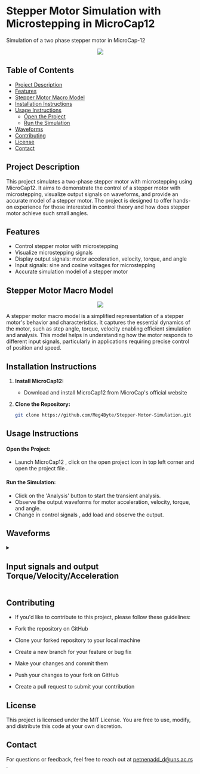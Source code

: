 # Stepper Motor Simulation with Microstepping in MicroCap12

Simulation of a two phase stepper motor in MicroCap-12  

<p align="center">
  <img src="https://github.com/Meg4Byte/Stepper-Motor-Simulation/assets/121357383/4b961d33-7b76-4248-8d65-e1425d1683c8">
</p>

## Table of Contents

- [Project Description](#project-description)
- [Features](#features)
- [Stepper Motor Macro Model](#stepper-motor-macro-model)
- [Installation Instructions](#installation-instructions)
- [Usage Instructions](#usage-instructions)
   - [Open the Project](#open-the-project)
   - [Run the Simulation](#run-the-simulation)
- [Waveforms](#waveforms)
- [Contributing](#contributing)
- [License](#license)
- [Contact](#contact)
  
## Project Description

This project simulates a two-phase stepper motor with microstepping using MicroCap12. It aims to demonstrate the control of a stepper motor with microstepping, visualize output signals on waveforms, and provide an accurate model of a stepper motor. The project is designed to offer hands-on experience for those interested in control theory and how does stepper motor achieve such small angles.

## Features

- Control stepper motor with microstepping
- Visualize microstepping signals
- Display output signals: motor acceleration, velocity, torque, and angle
- Input signals: sine and cosine voltages for microstepping
- Accurate simulation model of a stepper motor

## Stepper Motor Macro Model

<p align="center">

  <img src="https://github.com/Meg4Byte/Stepper-Motor-Simulation/assets/121357383/0eabb931-155e-46fb-a5a2-9f9751ef8f10)">
</p>

A stepper motor macro model is a simplified representation of a stepper motor's behavior and characteristics. It captures the essential dynamics of the motor, such as step angle, torque, velocity enabling efficient simulation and analysis. This model helps in understanding how the motor responds to different input signals, particularly in applications requiring precise control of position and speed.

## Installation Instructions

1. **Install MicroCap12:**
   - Download and install MicroCap12 from MicroCap's official website

2. **Clone the Repository:**
   ```bash
   git clone https://github.com/Meg4Byte/Stepper-Motor-Simulation.git

## Usage Instructions

 #### Open the Project:
   - Launch MicroCap12 , click on the open project icon in top left corner and open the project file .

 #### Run the Simulation:
   - Click on the 'Analysis' button to start the transient analysis.
   - Observe the output waveforms for motor acceleration, velocity, torque, and angle.
   - Change in control signals , add load and observe the output.

## Waveforms

<details> 

  <summary><h2> Input signals and output Torque/Velocity/Acceleration  </h2></summary>

  - Input Phases
    
  ![input_phases](https://github.com/Meg4Byte/Stepper-Motor-Simulation/assets/121357383/b40c2dbe-dbff-4007-80c4-fbe604bc5304)

  **Summary:** This image shows the microstepped sine and cosine input signals provided to the stepper motor. The signals are represented by the yellow and purple waveforms, which are phase-shifted by 90 degrees. The microstepping technique divides each step into smaller steps to achieve smoother motion and higher resolution.

  - Velocity
    
  ![veloc](https://github.com/Meg4Byte/Stepper-Motor-Simulation/assets/121357383/9be0203d-021d-443e-b4f1-ad7e79ef76eb)

**Summary:** This image focuses on the stepper motor's velocity output. The red waveform indicates the changes in velocity over time. This detailed view helps in analyzing the motor's speed characteristics and how well it maintains a steady state under microstepping control.

  - Acceleration , velocity and torque
    
  ![acc_vel_torq](https://github.com/Meg4Byte/Stepper-Motor-Simulation/assets/121357383/ffb8186b-9269-4274-884e-e28d8bfc6fe6)

**Summary:** This image depicts the stepper motor's output signals for acceleration , velocity and torque,. The top graph shows the acceleration, the middle graph displays the velocity, and the bottom graph represents the torque. These outputs are a result of the microstepped input signals and provide insight into the motor's dynamic performance.

<!--END_SECTION:activity-->

</details>


## Contributing

 - If you'd like to contribute to this project, please follow these guidelines:
 
 - Fork the repository on GitHub
 
 - Clone your forked repository to your local machine
 
 - Create a new branch for your feature or bug fix
 
 - Make your changes and commit them
 
 - Push your changes to your fork on GitHub
 
 - Create a pull request to submit your contribution
 
## License 

This project is licensed under the MIT License. You are free to use, modify, and distribute this code at your own discretion.

## Contact

For questions or feedback, feel free to reach out at petnenadd_d@uns.ac.rs .

